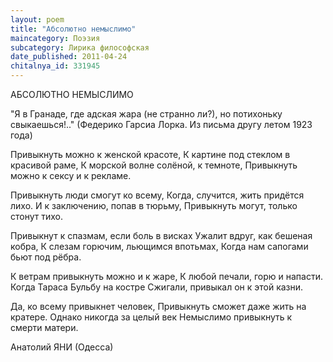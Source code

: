 ```yaml
---
layout: poem
title: "Абсолютно немыслимо"
maincategory: Поэзия
subcategory: Лирика философская
date_published: 2011-04-24
chitalnya_id: 331945
---
```




АБСОЛЮТНО НЕМЫСЛИМО

"Я в Гранаде, где адская жара (не странно ли?),
но потихоньку свыкаешься!.."
   (Федерико Гарсиа Лорка.
   Из письма другу летом 1923 года)

Привыкнуть можно к женской красоте,
К картине под стеклом в красивой раме,
К морской волне солёной, к темноте,
Привыкнуть можно к сексу и к рекламе.

Привыкнуть люди смогут ко всему,
Когда, случится, жить придётся лихо.
И к заключению, попав в тюрьму,
Привыкнуть могут, только стонут тихо.

Привыкнут к спазмам, если боль в висках
Ужалит вдруг, как бешеная кобра,
К слезам горючим, льющимся впотьмах,
Когда нам  сапогами бьют под рёбра.

К ветрам привыкнуть можно и к жаре,
К любой печали, горю и напасти.
Когда Тараса Бульбу на костре
Сжигали, привыкал он к этой казни.

Да, ко всему привыкнет человек,
Привыкнуть сможет даже жить на кратере.
Однако никогда за целый век
Немыслимо привыкнуть к смерти матери.

Анатолий ЯНИ (Одесса)






